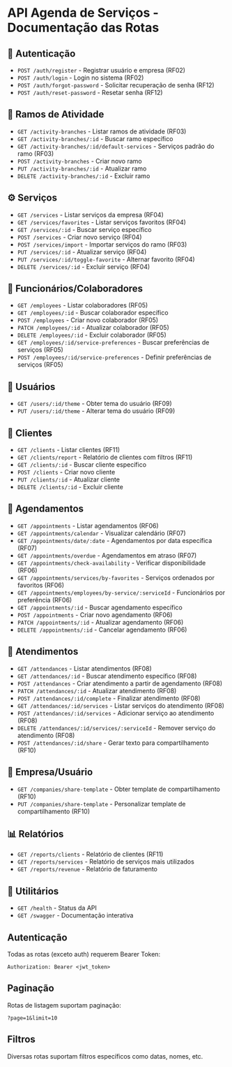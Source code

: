 # API Agenda de Serviços - Documentação das Rotas

## 🔐 Autenticação
- `POST /auth/register` - Registrar usuário e empresa (RF02)
- `POST /auth/login` - Login no sistema (RF02)
- `POST /auth/forgot-password` - Solicitar recuperação de senha (RF12)
- `POST /auth/reset-password` - Resetar senha (RF12)

## 🏢 Ramos de Atividade
- `GET /activity-branches` - Listar ramos de atividade (RF03)
- `GET /activity-branches/:id` - Buscar ramo específico
- `GET /activity-branches/:id/default-services` - Serviços padrão do ramo (RF03)
- `POST /activity-branches` - Criar novo ramo
- `PUT /activity-branches/:id` - Atualizar ramo
- `DELETE /activity-branches/:id` - Excluir ramo

## ⚙️ Serviços
- `GET /services` - Listar serviços da empresa (RF04)
- `GET /services/favorites` - Listar serviços favoritos (RF04)
- `GET /services/:id` - Buscar serviço específico
- `POST /services` - Criar novo serviço (RF04)
- `POST /services/import` - Importar serviços do ramo (RF03)
- `PUT /services/:id` - Atualizar serviço (RF04)
- `PUT /services/:id/toggle-favorite` - Alternar favorito (RF04)
- `DELETE /services/:id` - Excluir serviço (RF04)

## 👥 Funcionários/Colaboradores
- `GET /employees` - Listar colaboradores (RF05)
- `GET /employees/:id` - Buscar colaborador específico
- `POST /employees` - Criar novo colaborador (RF05)
- `PATCH /employees/:id` - Atualizar colaborador (RF05)
- `DELETE /employees/:id` - Excluir colaborador (RF05)
- `GET /employees/:id/service-preferences` - Buscar preferências de serviços (RF05)
- `POST /employees/:id/service-preferences` - Definir preferências de serviços (RF05)

## 👤 Usuários
- `GET /users/:id/theme` - Obter tema do usuário (RF09)
- `PUT /users/:id/theme` - Alterar tema do usuário (RF09)

## 👤 Clientes
- `GET /clients` - Listar clientes (RF11)
- `GET /clients/report` - Relatório de clientes com filtros (RF11)
- `GET /clients/:id` - Buscar cliente específico
- `POST /clients` - Criar novo cliente
- `PUT /clients/:id` - Atualizar cliente
- `DELETE /clients/:id` - Excluir cliente

## 📅 Agendamentos
- `GET /appointments` - Listar agendamentos (RF06)
- `GET /appointments/calendar` - Visualizar calendário (RF07)
- `GET /appointments/date/:date` - Agendamentos por data específica (RF07)
- `GET /appointments/overdue` - Agendamentos em atraso (RF07)
- `GET /appointments/check-availability` - Verificar disponibilidade (RF06)
- `GET /appointments/services/by-favorites` - Serviços ordenados por favoritos (RF06)
- `GET /appointments/employees/by-service/:serviceId` - Funcionários por preferência (RF06)
- `GET /appointments/:id` - Buscar agendamento específico
- `POST /appointments` - Criar novo agendamento (RF06)
- `PATCH /appointments/:id` - Atualizar agendamento (RF06)
- `DELETE /appointments/:id` - Cancelar agendamento (RF06)

## 🏥 Atendimentos
- `GET /attendances` - Listar atendimentos (RF08)
- `GET /attendances/:id` - Buscar atendimento específico (RF08)
- `POST /attendances` - Criar atendimento a partir de agendamento (RF08)
- `PATCH /attendances/:id` - Atualizar atendimento (RF08)
- `POST /attendances/:id/complete` - Finalizar atendimento (RF08)
- `GET /attendances/:id/services` - Listar serviços do atendimento (RF08)
- `POST /attendances/:id/services` - Adicionar serviço ao atendimento (RF08)
- `DELETE /attendances/:id/services/:serviceId` - Remover serviço do atendimento (RF08)
- `POST /attendances/:id/share` - Gerar texto para compartilhamento (RF10)

## 🏢 Empresa/Usuário
- `GET /companies/share-template` - Obter template de compartilhamento (RF10)
- `PUT /companies/share-template` - Personalizar template de compartilhamento (RF10)

## 📊 Relatórios
- `GET /reports/clients` - Relatório de clientes (RF11)
- `GET /reports/services` - Relatório de serviços mais utilizados
- `GET /reports/revenue` - Relatório de faturamento

## 🔧 Utilitários
- `GET /health` - Status da API
- `GET /swagger` - Documentação interativa

## Autenticação
Todas as rotas (exceto auth) requerem Bearer Token:
```
Authorization: Bearer <jwt_token>
```

## Paginação
Rotas de listagem suportam paginação:
```
?page=1&limit=10
```

## Filtros
Diversas rotas suportam filtros específicos como datas, nomes, etc.